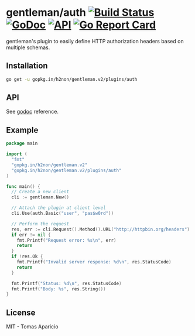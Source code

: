 # gentleman/auth [![Build Status](https://travis-ci.org/h2non/gentleman.png)](https://travis-ci.org/h2non/gentleman) [![GoDoc](https://godoc.org/github.com/h2non/gentleman?status.svg)](https://godoc.org/github.com/h2non/gentleman/plugins/auth) [![API](https://img.shields.io/badge/status-stable-green.svg?style=flat)](https://godoc.org/github.com/h2non/gentleman/plugins/auth) [![Go Report Card](https://goreportcard.com/badge/github.com/h2non/gentleman)](https://goreportcard.com/report/github.com/h2non/gentleman)

gentleman's plugin to easily define HTTP authorization headers based on multiple schemas.

## Installation

```bash
go get -u gopkg.in/h2non/gentleman.v2/plugins/auth
```

## API

See [godoc](https://godoc.org/github.com/h2non/gentleman/plugins/auth) reference.

## Example

```go
package main

import (
  "fmt"
  "gopkg.in/h2non/gentleman.v2"
  "gopkg.in/h2non/gentleman.v2/plugins/auth"
)

func main() {
  // Create a new client
  cli := gentleman.New()

  // Attach the plugin at client level
  cli.Use(auth.Basic("user", "pas$w0rd"))

  // Perform the request
  res, err := cli.Request().Method().URL("http://httpbin.org/headers").Send()
  if err != nil {
    fmt.Printf("Request error: %s\n", err)
    return
  }
  if !res.Ok {
    fmt.Printf("Invalid server response: %d\n", res.StatusCode)
    return
  }

  fmt.Printf("Status: %d\n", res.StatusCode)
  fmt.Printf("Body: %s", res.String())
}
```

## License

MIT - Tomas Aparicio
